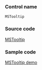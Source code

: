 ### Control name

`MSTooltip`

### Source code

[MSTooltip](https://github.com/OfficeDev/ui-fabric-ios/blob/master/OfficeUIFabric/Tooltip/MSTooltip.swift)

### Sample code

[MSTooltip demo](https://github.com/OfficeDev/ui-fabric-ios/blob/master/OfficeUIFabric.Demo/OfficeUIFabric.Demo/Demos/MSTooltipDemoController.swift)
